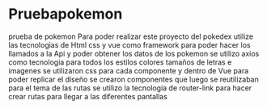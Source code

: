 # Pruebapokemon
prueba de pokemon
Para poder realizar este proyecto del pokedex utilize las tecnologias de Html css y vue como framework 
para poder hacer los llamados a la Api y poder obtener los datos de los pokemon se utilizo axios como tecnologia
para todos los estilos colores tamaños de letras e imagenes se utilizaron css para cada componente 
y dentro de Vue para poder replicar el diseño se crearon componentes que luego se reutilizaban 
para el tema de las rutas se utilizo la tecnologia de router-link para hacer crear rutas para llegar a las diferentes pantallas
